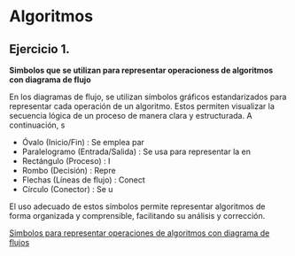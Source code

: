 # Algoritmos

## Ejercicio 1.
**Simbolos que se utilizan para representar operacioness de algoritmos con diagrama de flujo**

En los diagramas de flujo, se utilizan símbolos gráficos estandarizados para representar cada operación de un algoritmo. Estos permiten visualizar la secuencia lógica de un proceso de manera clara y estructurada. A continuación, s

- Óvalo (Inicio/Fin) : Se emplea par
- Paralelogramo (Entrada/Salida) : Se usa para representar la en
- Rectángulo (Proceso) : I
- Rombo (Decisión) : Repre
- Flechas (Líneas de flujo) : Conect
- Círculo (Conector) : Se u

El uso adecuado de estos símbolos permite representar algoritmos  de forma organizada y comprensible, facilitando su análisis y corrección.

[Simbolos para representar operaciones de algoritmos con diagrama de flujos](https://www.smartdraw.com/flowchart/simbolos-de-diagramas-de-flujo.htm?srsltid=AfmBOoqEA_Eipu1dG0-jsND9IbKjTmPbiJMqCZgcTHpm_a5ThPcDF5Ae)

